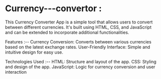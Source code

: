 # Currency---convertor :

This Currency Converter App is a simple tool that allows users to convert between different currencies. It's built using HTML, CSS, and JavaScript and can be extended to incorporate additional functionalities.

Features :--
Currency Conversion: Converts between various currencies based on the latest exchange rates.
User-Friendly Interface: Simple and intuitive design for easy use.

Technologies Used :--
HTML: Structure and layout of the app.
CSS: Styling and design of the app.
JavaScript: Logic for currency conversion and user interaction
